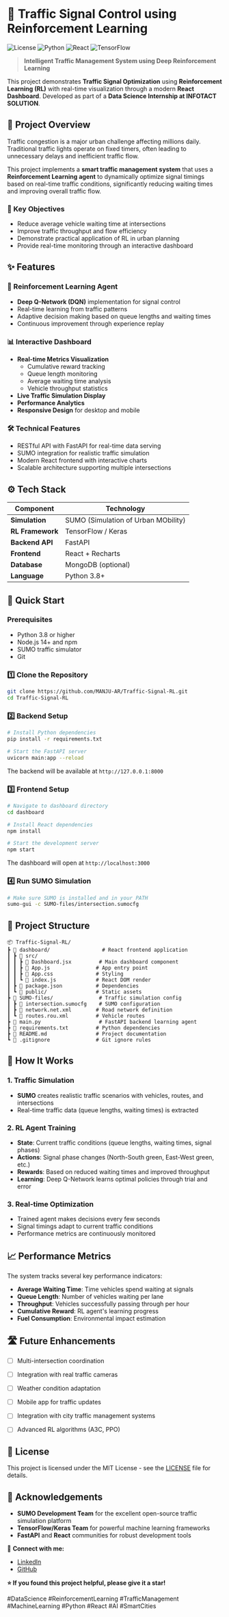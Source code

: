 # 🚦 Traffic Signal Control using Reinforcement Learning

![License](https://img.shields.io/badge/license-MIT-blue.svg)
![Python](https://img.shields.io/badge/python-3.8+-blue.svg)
![React](https://img.shields.io/badge/react-18+-blue.svg)
![TensorFlow](https://img.shields.io/badge/tensorflow-2.0+-orange.svg)

> **Intelligent Traffic Management System using Deep Reinforcement Learning**

This project demonstrates **Traffic Signal Optimization** using **Reinforcement Learning (RL)** with real-time visualization through a modern **React Dashboard**. Developed as part of a **Data Science Internship at INFOTACT SOLUTION**.



## 📌 Project Overview

Traffic congestion is a major urban challenge affecting millions daily. Traditional traffic lights operate on fixed timers, often leading to unnecessary delays and inefficient traffic flow. 

This project implements a **smart traffic management system** that uses a **Reinforcement Learning agent** to dynamically optimize signal timings based on real-time traffic conditions, significantly reducing waiting times and improving overall traffic flow.

### 🎯 Key Objectives
- Reduce average vehicle waiting time at intersections
- Improve traffic throughput and flow efficiency
- Demonstrate practical application of RL in urban planning
- Provide real-time monitoring through an interactive dashboard

## ✨ Features

### 🤖 Reinforcement Learning Agent
- **Deep Q-Network (DQN)** implementation for signal control
- Real-time learning from traffic patterns
- Adaptive decision making based on queue lengths and waiting times
- Continuous improvement through experience replay

### 📊 Interactive Dashboard
- **Real-time Metrics Visualization**
  - Cumulative reward tracking
  - Queue length monitoring
  - Average waiting time analysis
  - Vehicle throughput statistics
- **Live Traffic Simulation Display**
- **Performance Analytics**
- **Responsive Design** for desktop and mobile

### 🛠️ Technical Features
- RESTful API with FastAPI for real-time data serving
- SUMO integration for realistic traffic simulation
- Modern React frontend with interactive charts
- Scalable architecture supporting multiple intersections

## ⚙️ Tech Stack

| Component | Technology |
|-----------|------------|
| **Simulation** | SUMO (Simulation of Urban MObility) |
| **RL Framework** | TensorFlow / Keras |
| **Backend API** | FastAPI |
| **Frontend** | React + Recharts |
| **Database** | MongoDB (optional) |
| **Language** | Python 3.8+ |

## 🚀 Quick Start

### Prerequisites
- Python 3.8 or higher
- Node.js 14+ and npm
- SUMO traffic simulator
- Git

### 1️⃣ Clone the Repository
```bash
git clone https://github.com/MANJU-AR/Traffic-Signal-RL.git
cd Traffic-Signal-RL
```

### 2️⃣ Backend Setup
```bash
# Install Python dependencies
pip install -r requirements.txt

# Start the FastAPI server
uvicorn main:app --reload
```
The backend will be available at `http://127.0.0.1:8000`

### 3️⃣ Frontend Setup
```bash
# Navigate to dashboard directory
cd dashboard

# Install React dependencies
npm install

# Start the development server
npm start
```
The dashboard will open at `http://localhost:3000`

### 4️⃣ Run SUMO Simulation
```bash
# Make sure SUMO is installed and in your PATH
sumo-gui -c SUMO-files/intersection.sumocfg
```

## 📂 Project Structure

```
📦 Traffic-Signal-RL/
┣ 📁 dashboard/                 # React frontend application
┃ ┣ 📁 src/
┃ ┃ ┣ 📜 Dashboard.jsx         # Main dashboard component
┃ ┃ ┣ 📜 App.js               # App entry point
┃ ┃ ┣ 📜 App.css              # Styling
┃ ┃ ┗ 📜 index.js             # React DOM render
┃ ┣ 📜 package.json           # Dependencies
┃ ┗ 📜 public/                # Static assets
┣ 📁 SUMO-files/               # Traffic simulation config
┃ ┣ 📜 intersection.sumocfg    # SUMO configuration
┃ ┣ 📜 network.net.xml        # Road network definition
┃ ┗ 📜 routes.rou.xml         # Vehicle routes
┣ 📜 main.py                   # FastAPI backend learning agent
┣ 📜 requirements.txt         # Python dependencies
┣ 📜 README.md                # Project documentation
┗ 📜 .gitignore               # Git ignore rules
```

## 🔬 How It Works

### 1. Traffic Simulation
- **SUMO** creates realistic traffic scenarios with vehicles, routes, and intersections
- Real-time traffic data (queue lengths, waiting times) is extracted

### 2. RL Agent Training
- **State**: Current traffic conditions (queue lengths, waiting times, signal phases)
- **Actions**: Signal phase changes (North-South green, East-West green, etc.)
- **Rewards**: Based on reduced waiting times and improved throughput
- **Learning**: Deep Q-Network learns optimal policies through trial and error

### 3. Real-time Optimization
- Trained agent makes decisions every few seconds
- Signal timings adapt to current traffic conditions
- Performance metrics are continuously monitored

## 📈 Performance Metrics

The system tracks several key performance indicators:

- **Average Waiting Time**: Time vehicles spend waiting at signals
- **Queue Length**: Number of vehicles waiting per lane
- **Throughput**: Vehicles successfully passing through per hour
- **Cumulative Reward**: RL agent's learning progress
- **Fuel Consumption**: Environmental impact estimation

## 🛣️ Future Enhancements

- [ ] Multi-intersection coordination
- [ ] Integration with real traffic cameras
- [ ] Weather condition adaptation
- [ ] Mobile app for traffic updates
- [ ] Integration with city traffic management systems
- [ ] Advanced RL algorithms (A3C, PPO)


## 📄 License

This project is licensed under the MIT License - see the [LICENSE](LICENSE) file for details.

## 🙏 Acknowledgements

- **SUMO Development Team** for the excellent open-source traffic simulation platform
- **TensorFlow/Keras Team** for powerful machine learning frameworks
- **FastAPI** and **React** communities for robust development tools



🔗 **Connect with me:**
- [LinkedIn](https://www.linkedin.com/in/manju-a-r-624466255)
- [GitHub](https://github.com/MANJU-AR)


**⭐ If you found this project helpful, please give it a star!**

#DataScience #ReinforcementLearning #TrafficManagement #MachineLearning #Python #React #AI #SmartCities
